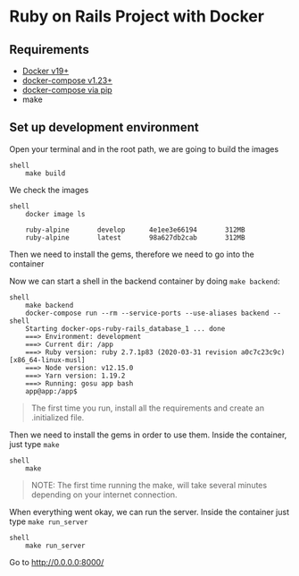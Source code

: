 # Ruby on Rails Project with Docker

## Requirements

- [Docker v19+](https://docs.docker.com/install/linux/docker-ce/ubuntu/)
- [docker-compose v1.23+](https://docs.docker.com/compose/install/)
- [docker-compose via pip](https://pypi.org/project/docker-compose/)
- make

## Set up development environment

Open your terminal and in the root path, we are going to build the images

    shell
        make build
    
We check the images
    
    shell
        docker image ls    
    
        ruby-alpine       develop      4e1ee3e66194       312MB
        ruby-alpine       latest       98a627db2cab       312MB


Then we need to install the gems, therefore we need to go into the container

Now we can start a shell in the backend container by doing `make backend`:
    
    shell
        make backend
        docker-compose run --rm --service-ports --use-aliases backend --shell
        Starting docker-ops-ruby-rails_database_1 ... done
        ===> Environment: development
        ===> Current dir: /app
        ===> Ruby version: ruby 2.7.1p83 (2020-03-31 revision a0c7c23c9c) [x86_64-linux-musl]
        ===> Node version: v12.15.0
        ===> Yarn version: 1.19.2
        ===> Running: gosu app bash
        app@app:/app$ 
        
> The first time you run, install all the requirements and create an .initialized file.

Then we need to install the gems in order to use them. Inside the container, just type `make`

    shell
        make
        
> NOTE: The first time running the make, will take several minutes depending on your
> internet connection.

When everything went okay, we can run the server. Inside the container just type `make run_server`

    shell
        make run_server
        
Go to http://0.0.0.0:8000/